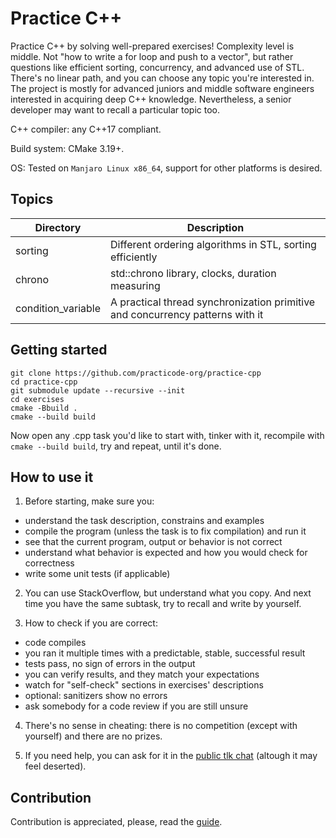 # Practice C++
Practice C++ by solving well-prepared exercises! Complexity level is middle. Not "how to write a for loop and push to a vector", but rather questions like efficient sorting, concurrency, and advanced use of STL. There's no linear path, and you can choose any topic you're interested in. The project is mostly for advanced juniors and middle software engineers interested in acquiring deep C++ knowledge. Nevertheless, a senior developer may want to recall a particular topic too.

C++ compiler: any C++17 compliant.

Build system: CMake 3.19+.

OS: Tested on `Manjaro Linux x86_64`, support for other platforms is desired.

## Topics
| Directory | Description   |
| --------- | ------------- |
| sorting               | Different ordering algorithms in STL, sorting efficiently |
| chrono                | std::chrono library, clocks, duration measuring |
| condition_variable    | A practical thread synchronization primitive and concurrency patterns with it |

## Getting started
```
git clone https://github.com/practicode-org/practice-cpp
cd practice-cpp
git submodule update --recursive --init
cd exercises
cmake -Bbuild .
cmake --build build
```
Now open any .cpp task you'd like to start with, tinker with it, recompile with `cmake --build build`, try and repeat, until it's done.

## How to use it
1. Before starting, make sure you:
- understand the task description, constrains and examples
- compile the program (unless the task is to fix compilation) and run it
- see that the current program, output or behavior is not correct
- understand what behavior is expected and how you would check for correctness
- write some unit tests (if applicable)

2. You can use StackOverflow, but understand what you copy. And next time you have the same subtask, try to recall and write by yourself.

3. How to check if you are correct:
- code compiles
- you ran it multiple times with a predictable, stable, successful result
- tests pass, no sign of errors in the output
- you can verify results, and they match your expectations
- watch for "self-check" sections in exercises' descriptions
- optional: sanitizers show no errors
- ask somebody for a code review if you are still unsure

4. There's no sense in cheating: there is no competition (except with yourself) and there are no prizes.

5. If you need help, you can ask for it in the [public tlk chat](https://tlk.io/practicode-cpp) (altough it may feel deserted).

## Contribution
Contribution is appreciated, please, read the [guide](CONTRIBUTING.md).
